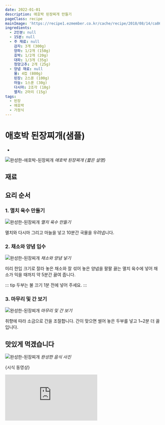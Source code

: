 ```yaml
---
date: 2022-01-01
description: 애호박 된장찌개 만들기
pageClass: recipe
mainImage: 'https://recipe1.ezmember.co.kr/cache/recipe/2018/08/14/ca8647124a4536b5dad3007a58181b7c1.jpg'
ingredients:
  - 2인분: null
  - 15분: null
  - 주 재료: null
    감자: 3개 (300g)
    양파: 1/2개 (150g)
    호박: 1/2개 (20g)
    대파: 1/3개 (35g)
    청양고추: 2개 (25g)
  - 양념 재료: null  
    물: 4컵 (800g)
    된장: 2스푼 (100g)
    마늘: 1스푼 (30g)
    다시마: 2조각 (10g)
    멸치: 2마리 (15g)
tags:
  - 된장
  - 애호박
  - 가정식
--- 
```


# 애호박 된장찌개(샘플)

- <TagLinksK />

<div class="photo-frame">

![완성한-애호박-된장찌개](https://recipe1.ezmember.co.kr/cache/recipe/2018/08/14/ca8647124a4536b5dad3007a58181b7c1.jpg "완성한 애호박 된장찌개")
*애호박 된장찌개 {짧은 설명}*

</div>

## 재료

<IngredientsChart />

<IngredientsList />

## 요리 순서

### 1. 멸치 육수 만들기

![완성한-된장찌개](https://beatmarket.speedgabia.com/page/191213_03_04.jpg)
*멸치 육수 만들기*

멸치와 다시마 그리고 마늘을 넣고 10분간 국물을 우려냅니다.

### 2. 채소와 양념 입수

![완성한-된장찌개](https://beatmarket.speedgabia.com/page/191213_03_04.jpg)
*채소와 양념 넣기*

미리 한입 크기로 잘라 놓은 채소와 잘 섞어 놓은 양념을 팔팔 끓는 멸치 육수에 넣어 채소가 익을 때까지 약 5분간 끓여 줍니다.

::: tip
두부는 불 끄기 1분 전에 넣어 주세요.
:::

### 3. 마무리 및 간 보기

![완성한-된장찌개](https://beatmarket.speedgabia.com/page/191213_03_04.jpg)
*마무리 및 간 보기*

취향에 따라 소금으로 간을 조절합니다. 간이 맞으면 썰어 놓은 두부를 넣고 1~2분 더 끓입니다.

## 맛있게 먹겠습니다

![완성한-된장찌개](https://recipe1.ezmember.co.kr/cache/recipe/2018/08/14/ca8647124a4536b5dad3007a58181b7c1.jpg)
*완성한 음식 사진*

{시식 동영상}

<div class="video-div">
<iframe class="yt-iframe" src="https://www.youtube-nocookie.com/embed/PbdvPc_CRXM" title="YouTube video player" frameborder="0" allow="accelerometer; autoplay; clipboard-write; encrypted-media; gyroscope; picture-in-picture" allowfullscreen></iframe>
</div>
